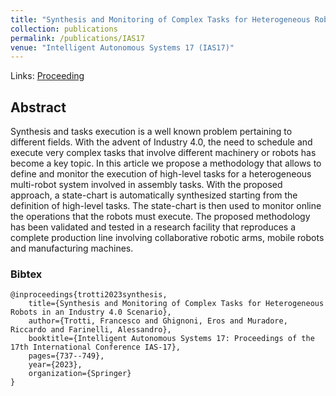 ```yaml
---
title: "Synthesis and Monitoring of Complex Tasks for Heterogeneous Robots in an Industry 4.0 Scenario"
collection: publications
permalink: /publications/IAS17
venue: "Intelligent Autonomous Systems 17 (IAS17)"
---
```


Links: [Proceeding](https://link.springer.com/chapter/10.1007/978-3-031-22216-0_49)

## Abstract
Synthesis and tasks execution is a well known problem pertaining to different fields.
With the advent of Industry 4.0, the need to schedule and execute very complex tasks that involve different machinery or robots has become a key topic.
In this article we propose a methodology that allows to define and monitor the execution of high-level tasks for a heterogeneous multi-robot system involved in assembly tasks.
With the proposed approach, a state-chart is automatically synthesized starting from the definition of high-level tasks. The state-chart is then used to monitor online the operations that the robots must execute.
The proposed methodology has been validated and tested in a research facility that reproduces a complete production line involving collaborative robotic arms, mobile robots and manufacturing machines.

### Bibtex

    @inproceedings{trotti2023synthesis,
        title={Synthesis and Monitoring of Complex Tasks for Heterogeneous Robots in an Industry 4.0 Scenario},
        author={Trotti, Francesco and Ghignoni, Eros and Muradore, Riccardo and Farinelli, Alessandro},
        booktitle={Intelligent Autonomous Systems 17: Proceedings of the 17th International Conference IAS-17},
        pages={737--749},
        year={2023},
        organization={Springer}
    }